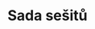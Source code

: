 ---
layout: instructions.njk
title: Sada sešitů
perex: Výroba setu jednosložkových sešitů. Nejjednodušší návod pro začátečníky.
src: /images/docasny.jpg
alt: Obrázek série sešitů
tags: navod
---